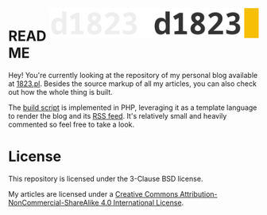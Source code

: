 <a href="https://1823.pl/#gh-light-mode-only">
  <img src="./.github/images/d1823.webp" align="right" alt="1823 logo" title="1823" height="60">
</a>

<a href="https://1823.pl/#gh-dark-mode-only">
  <img src="./.github/images/d1823-light.webp" align="right" alt="1823 logo" title="1823" height="60">
</a>

# README

Hey! You're currently looking at the repository of my personal blog available at [1823.pl](https://1823.pl).
Besides the source markup of all my articles, you can also check out how the whole thing is built.

The [build script](./build.php) is implemented in PHP, leveraging it as a template language to render the blog and its [RSS feed](https://1823.pl/feed.xml).
It's relatively small and heavily commented so feel free to take a look.

# License
This repository is licensed under the 3-Clause BSD license.

My articles are licensed under a [Creative Commons Attribution-NonCommercial-ShareAlike 4.0 International License</a>.](http://creativecommons.org/licenses/by-nc-sa/4.0/)
